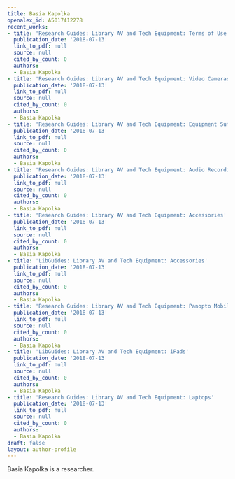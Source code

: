 ```yaml
---
title: Basia Kapolka
openalex_id: A5017412278
recent_works:
- title: 'Research Guides: Library AV and Tech Equipment: Terms of Use'
  publication_date: '2018-07-13'
  link_to_pdf: null
  source: null
  cited_by_count: 0
  authors:
  - Basia Kapolka
- title: 'Research Guides: Library AV and Tech Equipment: Video Cameras'
  publication_date: '2018-07-13'
  link_to_pdf: null
  source: null
  cited_by_count: 0
  authors:
  - Basia Kapolka
- title: 'Research Guides: Library AV and Tech Equipment: Equipment Summary'
  publication_date: '2018-07-13'
  link_to_pdf: null
  source: null
  cited_by_count: 0
  authors:
  - Basia Kapolka
- title: 'Research Guides: Library AV and Tech Equipment: Audio Recording Equipment'
  publication_date: '2018-07-13'
  link_to_pdf: null
  source: null
  cited_by_count: 0
  authors:
  - Basia Kapolka
- title: 'Research Guides: Library AV and Tech Equipment: Accessories'
  publication_date: '2018-07-13'
  link_to_pdf: null
  source: null
  cited_by_count: 0
  authors:
  - Basia Kapolka
- title: 'LibGuides: Library AV and Tech Equipment: Accessories'
  publication_date: '2018-07-13'
  link_to_pdf: null
  source: null
  cited_by_count: 0
  authors:
  - Basia Kapolka
- title: 'Research Guides: Library AV and Tech Equipment: Panopto Mobile Kits'
  publication_date: '2018-07-13'
  link_to_pdf: null
  source: null
  cited_by_count: 0
  authors:
  - Basia Kapolka
- title: 'LibGuides: Library AV and Tech Equipment: iPads'
  publication_date: '2018-07-13'
  link_to_pdf: null
  source: null
  cited_by_count: 0
  authors:
  - Basia Kapolka
- title: 'Research Guides: Library AV and Tech Equipment: Laptops'
  publication_date: '2018-07-13'
  link_to_pdf: null
  source: null
  cited_by_count: 0
  authors:
  - Basia Kapolka
draft: false
layout: author-profile
---
```


Basia Kapolka is a researcher.
